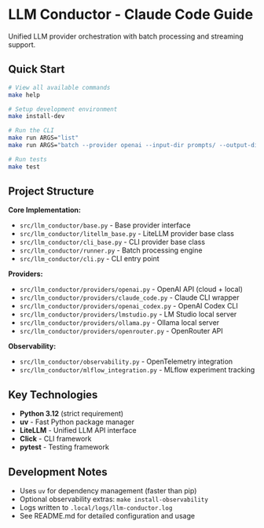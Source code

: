 # LLM Conductor - Claude Code Guide

Unified LLM provider orchestration with batch processing and streaming support.

## Quick Start

```bash
# View all available commands
make help

# Setup development environment
make install-dev

# Run the CLI
make run ARGS="list"
make run ARGS="batch --provider openai --input-dir prompts/ --output-dir outputs/"

# Run tests
make test
```

## Project Structure

**Core Implementation:**
- `src/llm_conductor/base.py` - Base provider interface
- `src/llm_conductor/litellm_base.py` - LiteLLM provider base class
- `src/llm_conductor/cli_base.py` - CLI provider base class
- `src/llm_conductor/runner.py` - Batch processing engine
- `src/llm_conductor/cli.py` - CLI entry point

**Providers:**
- `src/llm_conductor/providers/openai.py` - OpenAI API (cloud + local)
- `src/llm_conductor/providers/claude_code.py` - Claude CLI wrapper
- `src/llm_conductor/providers/openai_codex.py` - OpenAI Codex CLI
- `src/llm_conductor/providers/lmstudio.py` - LM Studio local server
- `src/llm_conductor/providers/ollama.py` - Ollama local server
- `src/llm_conductor/providers/openrouter.py` - OpenRouter API

**Observability:**
- `src/llm_conductor/observability.py` - OpenTelemetry integration
- `src/llm_conductor/mlflow_integration.py` - MLflow experiment tracking

## Key Technologies

- **Python 3.12** (strict requirement)
- **uv** - Fast Python package manager
- **LiteLLM** - Unified LLM API interface
- **Click** - CLI framework
- **pytest** - Testing framework

## Development Notes

- Uses `uv` for dependency management (faster than pip)
- Optional observability extras: `make install-observability`
- Logs written to `.local/logs/llm-conductor.log`
- See README.md for detailed configuration and usage
